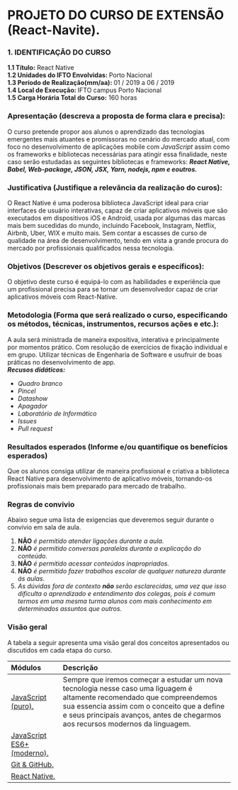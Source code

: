 # PROJETO DO CURSO DE EXTENSÃO (React-Navite).

<h3>1. IDENTIFICAÇÃO DO CURSO</h3>
<p>
<b>1.1 Título:</b> React Native<br>
<b>1.2 Unidades do IFTO Envolvidas: </b>Porto Nacional<br>
<b>1.3 Período de Realização(mm/aa): </b>01 / 2019 a 06 / 2019<br>
<b>1.4 Local de Execução: </b>IFTO campus Porto Nacional<br>
<b>1.5 Carga Horária Total do Curso:</b> 160 horas
</p>

<p>
</p>

### Apresentação (descreva a proposta de forma clara e precisa):
<p>
O curso pretende propor aos alunos o aprendizado das tecnologias emergentes mais atuantes e promissoras no cenário do mercado atual, com foco no desenvolvimento de aplicações mobile com <i>JavaScript</i> assim como os frameworks e bibliotecas necessárias para atingir essa finalidade, neste caso serão estudadas as seguintes bibliotecas e frameworks: <b><em> React Native, Babel, Web-package, JSON, JSX, Yarn, nodejs, npm e eoutros.</em> </b>
</p>

### Justificativa (Justifique a relevância da realização do curos):
<p>
O React Native é uma poderosa biblioteca JavaScript ideal para criar interfaces de usuário interativas, capaz de criar aplicativos móveis que são executados em dispositivos iOS e Android, usada por algumas das marcas mais bem sucedidas do mundo, incluindo Facebook, Instagram, Netflix, Airbnb, Uber, WIX e muito mais. Sem contar a escasses de curso de qualidade na área de desenvolvimento, tendo em vista a grande procura do mercado por profissionais qualificados nessa tecnologia.
</p>

<!-- <pre><code>$ docker build --tag parse-server .
$ docker run --name my-mongo -d mongo
$ docker run --name my-parse-server --link my-mongo:mongo -d parse-server --appId APPLICATION_ID --masterKey MASTER_KEY --databaseURI mongodb://mongo/test
</code></pre>

<br><br>

<pre><code>$ npm install -g parse-server mongodb-runner
$ mongodb-runner start
$ parse-server --appId APPLICATION_ID --masterKey MASTER_KEY --databaseURI mongodb://localhost/test
</code></pre>
<p><em><strong>Note:</strong></em> <em>If installation with</em> <code>-g</code> <em>fails due to permission problems</em> (<code>npm ERR! code 'EACCES'</code>), <em>please refer to <a href="https://docs.npmjs.com/getting-started/fixing-npm-permissions" rel="nofollow">this link</a>.</em></p> -->

### Objetivos (Descrever os objetivos gerais e específicos):
<p>
O objetivo deste curso é equipá-lo com as habilidades e experiência que um profissional precisa para se tornar um desenvolvedor capaz de criar aplicativos móveis com React-Native. <br>

</p>

### Metodologia (Forma que será realizado o curso, especificando os métodos, técnicas, instrumentos, recursos ações e etc.):
<p>
    A aula será ministrada de maneira expositiva, interativa e principalmente por momentos prático. Com resolução de exercícios de fixação individual e em grupo. Utilizar técnicas de Engenharia de Software e usufruir de boas práticas no desenvolvimento de app.
<br>
<em><strong>Recusos didáticos:</strong></em>
<ul>
    <li><em>Quadro branco</em></li>
    <li><em>Pincel</em></li>
    <li><em>Datashow</em></li>
    <li><em>Apagador</em></li>
    <li><em>Laboratório de Informático</em></li>
    <li><em>Issues</em></li>
    <li><em>Pull request</em></li>
</ul>
</p>

### Resultados esperados (Informe e/ou quantifique os benefícios esperados)
<p>
Que os alunos consiga utilizar de maneira profissional e criativa a biblioteca React Native para desenvolvimento de aplicativo móveis, tornando-os profissionais mais bem preparado para mercado de trabalho.
</p>

### Regras de convivio

<p>
    Abaixo segue uma lista de exigencias que deveremos seguir durante o convívio em sala de aula.
</p>
<ol>
    <li><b>NÃO</b> <em>é permitido atender ligações durante a aula.</em></li>
    <li><b>NÃO</b> <em>é permitido conversas paralelas durante a explicação do conteúdo.</em></li>
    <li><b>NÃO</b> <em>é permitido acessar conteúdos inapropriados.</em></li>
    <li><b>NÃO</b> <em>é permitido fazer trabalhos escolar de qualquer natureza durante ás aulas.</em></li>
    <li><em>As dúvidas fora de contexto <b>não</b> serão esclarecidas, uma vez que isso dificulta o aprendizado e entendimento dos colegas, pois é comum termos em uma mesma turma alunos com mais conhecimento em determinados assuntos que outros. </em></li>
    
</ol>

### Visão geral

<p>
A tabela a seguir apresenta uma visão geral dos conceitos apresentados ou discutidos em cada etapa do curso.
</p>

<!-- TABELA DOS MODULOS DO CUROS -->
<table>
  <thead>
    <tr>
    <th align="left">Módulos</th>
    <th align="left">Descrição</th>
    </tr>
  </thead>

<tbody>
<tr>
    <td align="left"><a href="https://github.com/lucaspedronet/cursojavascriptpuro" target="blank">JavaScript (puro).</a></td>
    <td align="left">Sempre que iremos começar a estudar um nova tecnologia nesse caso uma liguagem é altamente recomendado que compreendemos sua essencia assim com o conceito que a define e seus principais avanços, antes de chegarmos aos recursos modernos da linguagem.</td>
</tr>
<tr>
    <td align="left"><a href="#" target="blank">JavaScript ES6+ (moderno).</a></td>
    <td align="left"><a href="#" target="blank"></a></td>
</tr>
<tr>
    <td align="left"><a href="#" target="blank">Git & GitHub.</a></td>
    <td align="left"><a href="#" target="blank"></a></td>
</tr>
<tr>
    <td align="left"><a href="#" target="blank">React Native.</a></td>
    <td align="left"><a href="#" target="blank"></a></td>
</tr>
</tbody>
</table>

<!-- FIM: TABELA DOS MODULOS DO CUROS -->


<!-- <blockquote> Testando</blockquote>

<div class="highlight highlight-source-ts"><pre><span class="pl-k">export</span> <span class="pl-k">class</span> <span class="pl-en">AppComponent</span> {
  disciplinas <span class="pl-k">=</span> [
    <span class="pl-s"><span class="pl-pds">'</span>Língua Portuguesa<span class="pl-pds">'</span></span>,
    <span class="pl-s"><span class="pl-pds">'</span>Arte<span class="pl-pds">'</span></span>,
    <span class="pl-s"><span class="pl-pds">'</span>Educação Física<span class="pl-pds">'</span></span>,
    <span class="pl-s"><span class="pl-pds">'</span>Matemática<span class="pl-pds">'</span></span>,
    <span class="pl-s"><span class="pl-pds">'</span>História<span class="pl-pds">'</span></span>,
    <span class="pl-s"><span class="pl-pds">'</span>Geografia<span class="pl-pds">'</span></span>,
    <span class="pl-s"><span class="pl-pds">'</span>Ciências<span class="pl-pds">'</span></span>,
    <span class="pl-s"><span class="pl-pds">'</span>Redação<span class="pl-pds">'</span></span>,
    <span class="pl-s"><span class="pl-pds">'</span>Língua Estrangeira Moderna - Inglês<span class="pl-pds">'</span></span>,
    <span class="pl-s"><span class="pl-pds">'</span>Ensino Religioso<span class="pl-pds">'</span></span>
  ];
}</pre></div> -->